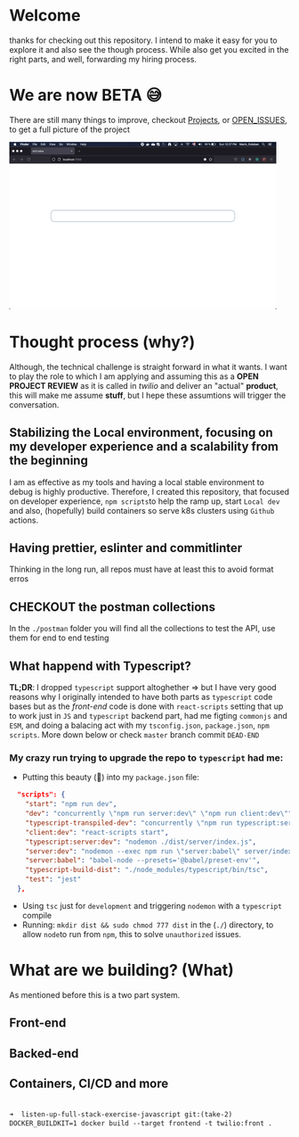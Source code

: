 # Welcome

thanks for checking out this repository. I intend to make it easy for you to explore it and also see the though process. While also get you excited in the right parts, and well, forwarding my hiring process.

# We are now BETA 😅

There are still many things to improve, checkout [Projects](https://github.com/EstebanMarin/express-react-app/projects), or [OPEN_ISSUES](https://github.com/EstebanMarin/express-react-app/issues), to get a full picture of the project

![Working Prototype](https://github.com/EstebanMarin/express-react-app/blob/mvp-alfa/EMM_app_GIF.gif)

# Thought process (why?)

Although, the technical challenge is straight forward in what it wants. I want to play the role to which I am applying and assuming this as a **OPEN PROJECT REVIEW** as it is called in _twilio_ and deliver an "actual" **product**, this will make me assume **stuff**, but I hepe these assumtions will trigger the conversation.

## Stabilizing the Local environment, focusing on my developer experience and a scalability from the beginning

I am as effective as my tools and having a local stable environment to debug is highly productive.
Therefore, I created this repository, that focused on developer experience, `npm scripts`to help the ramp up, start `Local dev` and also, (hopefully) build containers so serve k8s clusters using `Github` actions.

## Having prettier, eslinter and commitlinter

Thinking in the long run, all repos must have at least this to avoid format erros

## **CHECKOUT** the postman collections

In the `./postman` folder you will find all the collections to test the API, use them for end to end testing

## What happend with Typescript?

**TL;DR**: I dropped `typescript` support altoghether => but I have very good reasons why
I originally intended to have both parts as `typescript` code bases but as the _front-end_ code is done with `react-scripts` setting that up to work just in `JS` and `typescript` backend part, had me figting `commonjs` and `ESM`, and doing a balacing act with my `tsconfig.json`, `package.json`, `npm scripts`. More down below or check `master` branch commit `DEAD-END`

### My crazy run trying to upgrade the repo to `typescript` had me:

- Putting this beauty (🤢) into my `package.json` file:

```json
  "scripts": {
    "start": "npm run dev",
    "dev": "concurrently \"npm run server:dev\" \"npm run client:dev\"",
    "typescript-transpiled-dev": "concurrently \"npm run typescript:server:dev\" \"npm run client:dev\"",
    "client:dev": "react-scripts start",
    "typescript:server:dev": "nodemon ./dist/server/index.js",
    "server:dev": "nodemon --exec npm run \"server:babel\" server/index.js",
    "server:babel": "babel-node --presets='@babel/preset-env'",
    "typescript-build-dist": "./node_modules/typescript/bin/tsc",
    "test": "jest"
  },
```

- Using `tsc` just for `development` and triggering `nodemon` with a `typescript` compile
- Running: `mkdir dist && sudo chmod 777 dist` in the (`./`) directory, to allow `node`to run from `npm`, this to solve `unauthorized` issues.

# What are we building? (What)

As mentioned before this is a two part system.

## Front-end

## Backed-end

## Containers, CI/CD and more
```

➜  listen-up-full-stack-exercise-javascript git:(take-2) DOCKER_BUILDKIT=1 docker build --target frontend -t twilio:front . 
```

